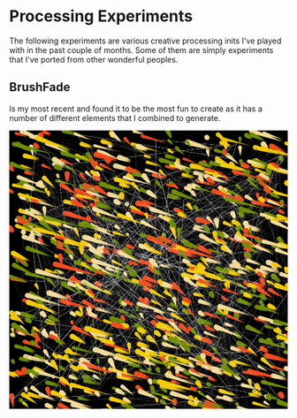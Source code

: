 # Processing Experiments 

The following experiments are various creative processing inits I've played with in the past couple of months. Some of them are simply experiments that I've ported from other wonderful peoples. 

## BrushFade 
Is my most recent and found it to be the most fun to create as it has a number of different elements that I combined to generate. 

![BrushFade](BrushFade/20190928-171201.png)